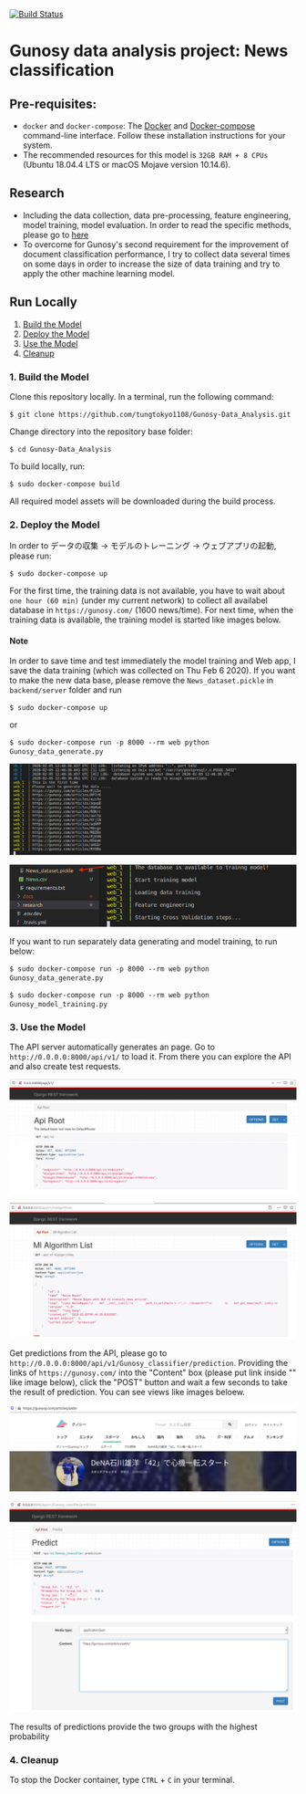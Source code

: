 [![Build Status](https://travis-ci.com/tungtokyo1108/Gunosy-Data_Analysis.svg?token=yuqS1QiMpPCTMctfsjVi&branch=master)](https://travis-ci.com/tungtokyo1108/Gunosy-Data_Analysis)

# Gunosy data analysis project: News classification 

## Pre-requisites:

* `docker` and `docker-compose`: The [Docker](https://docs.docker.com/install/) and [Docker-compose](https://docs.docker.com/compose/install/) command-line interface. Follow these installation instructions for your system.
* The recommended resources for this model is `32GB RAM + 8 CPUs` (Ubuntu 18.04.4 LTS or macOS Mojave version 10.14.6). 

## Research 

- Including the data collection, data pre-processing, feature engineering, model training, model evaluation. In order to read the specific methods, please go to [here](https://github.com/tungtokyo1108/Gunosy-Data_Analysis/blob/master/research/README.md) 
- To overcome for Gunosy's second requirement for the improvement of document classification performance, I try to collect data several times on some days in order to increase the size of data training and try to apply the other machine learning model. 

## Run Locally

1. [Build the Model](#1-build-the-model)
2. [Deploy the Model](#2-deploy-the-model)
3. [Use the Model](#3-use-the-model)
4. [Cleanup](#4-cleanup)

### 1. Build the Model

Clone this repository locally. In a terminal, run the following command:

```
$ git clone https://github.com/tungtokyo1108/Gunosy-Data_Analysis.git
```

Change directory into the repository base folder:

```
$ cd Gunosy-Data_Analysis
```

To build locally, run:

```
$ sudo docker-compose build
```

All required model assets will be downloaded during the build process. 

### 2. Deploy the Model

In order to データの収集 -> モデルのトレーニング -> ウェブアプリの起動, please run:

```
$ sudo docker-compose up
```

For the first time, the training data is not available, you have to wait about `one hour (60 min)` (under my current network) to collect all availabel database in `https://gunosy.com/` (1600 news/time). For next time, when the training data is available, the training model is started like images below. 

#### Note
In order to save time and test immediately the model training and Web app, I save the data training (which was collected on Thu Feb 6 2020). If you want to make the new data base, please remove the `News_dataset.pickle` in `backend/server` folder and run 

```
$ sudo docker-compose up
```
or 
```
$ sudo docker-compose run -p 8000 --rm web python Gunosy_data_generate.py
```

![Swagger Doc Screenshot](docs/First_time_training.png)

![Swagger Doc Screenshot](docs/Next_time_train.png)

If you want to run separately data generating and model training, to run below: 

```
$ sudo docker-compose run -p 8000 --rm web python Gunosy_data_generate.py
```

```
$ sudo docker-compose run -p 8000 --rm web python Gunosy_model_training.py
```

### 3. Use the Model

The API server automatically generates an page. Go to `http://0.0.0.0:8000/api/v1/` to load it. From there you can explore the API and also create test requests.

![Swagger Doc Screenshot](docs/API_Root.png)

![Swagger Doc Screenshot](docs/List_Algorithm.png)

Get predictions from the API, please go to `http://0.0.0.0:8000/api/v1/Gunosy_classifier/prediction`. Providing the links of `https://gunosy.com/` into the "Content" box (please put link inside "" like image below), click the "POST" button and wait a few seconds to take the result of prediction. You can see views like images beloew. 

![Swagger Doc Screenshot](docs/Sport_news.png)

![Swagger Doc Screenshot](docs/Sport_predict.png)

The results of predictions provide the two groups with the highest probability

### 4. Cleanup

To stop the Docker container, type `CTRL` + `C` in your terminal.